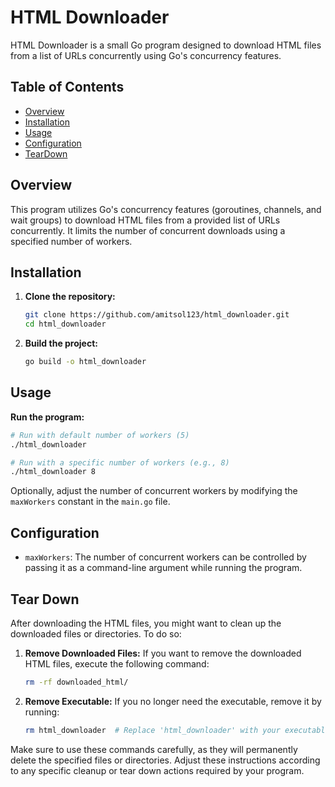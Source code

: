 # HTML Downloader

HTML Downloader is a small Go program designed to download HTML files from a list of URLs concurrently using Go's concurrency features.

## Table of Contents
- [Overview](#overview)
- [Installation](#installation)
- [Usage](#usage)
- [Configuration](#configuration)
- [TearDown](#tear-down)

## Overview

This program utilizes Go's concurrency features (goroutines, channels, and wait groups) to download HTML files from a provided list of URLs concurrently. It limits the number of concurrent downloads using a specified number of workers.

## Installation

1. **Clone the repository:**
    ```bash
    git clone https://github.com/amitsol123/html_downloader.git
    cd html_downloader
    ```
   
2. **Build the project:**
    ```bash
    go build -o html_downloader
    ```

## Usage

**Run the program:**
```bash
# Run with default number of workers (5)
./html_downloader

# Run with a specific number of workers (e.g., 8)
./html_downloader 8
```


   Optionally, adjust the number of concurrent workers by modifying the `maxWorkers` constant in the `main.go` file.

## Configuration

- `maxWorkers`: The number of concurrent workers can be controlled by passing it as a command-line argument while running the program.

## Tear Down

After downloading the HTML files, you might want to clean up the downloaded files or directories. To do so:

1. **Remove Downloaded Files:**
   If you want to remove the downloaded HTML files, execute the following command:
    ```bash
    rm -rf downloaded_html/
    ```

2. **Remove Executable:**
   If you no longer need the executable, remove it by running:
    ```bash
    rm html_downloader  # Replace 'html_downloader' with your executable name
    ```

Make sure to use these commands carefully, as they will permanently delete the specified files or directories. Adjust these instructions according to any specific cleanup or tear down actions required by your program.